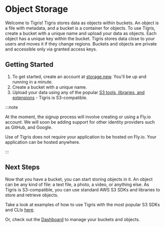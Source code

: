 # Object Storage

Welcome to Tigris! Tigris stores data as objects within buckets. An object is a
file with metadata, and a bucket is a container for objects. To use Tigris,
create a bucket with a unique name and upload your data as objects. Each object
has a unique key within the bucket. Tigris stores data close to your users and
moves it if they change regions. Buckets and objects are private and accessible
only via granted access keys.

## Getting Started

1. To get started, create an account at [storage.new](https://storage.new/).
   You'll be up and running in a minute.
2. Create a bucket with a unique name.
3. Upload your data using any of the popular
   [S3 tools, libraries, and extensions](../sdks/s3/) - Tigris is S3-compatible.

:::note

At the moment, the signup process will involve creating or using a Fly.io
account. We will soon be adding support for other identity providers such as
GitHub, and Google.

Use of Tigris does not require your application to be hosted on Fly.io. Your
application can be hosted anywhere.

:::

## Next Steps

Now that you have a bucket, you can start storing objects in it. An object can
be any kind of file: a text file, a photo, a video, or anything else. As Tigris
is S3-compatible, you can use standard AWS S3 SDKs and libraries to store and
retrieve objects.

Take a look at examples of how to use Tigris with the most popular S3 SDKs and
CLIs [here](../sdks/s3/).

Or, check out the [Dashboard](https://console.tigris.dev/) to manage your
buckets and objects.
